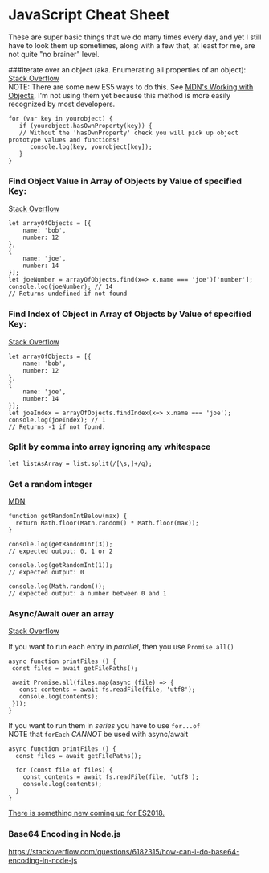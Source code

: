 JavaScript Cheat Sheet
======================
These are super basic things that we do many times every day, and yet I still have to look them up sometimes,
along with a few that, at least for me, are not quite "no brainer" level.

###Iterate over an object (aka. Enumerating all properties of an object):
[Stack Overflow](http://stackoverflow.com/a/14379304)  
NOTE: There are some new ES5 ways to do this. See [MDN's Working with Objects](https://developer.mozilla.org/en-US/docs/Web/JavaScript/Guide/Working_with_Objects). I'm not using them yet because this method is more easily recognized by most developers.
```
for (var key in yourobject) {
   if (yourobject.hasOwnProperty(key)) {
   // Without the 'hasOwnProperty' check you will pick up object prototype values and functions!
      console.log(key, yourobject[key]);
   }
}
```

### Find Object Value in Array of Objects by Value of specified Key:
[Stack Overflow](http://stackoverflow.com/a/35398031)
```
let arrayOfObjects = [{
    name: 'bob',
    number: 12
},
{
    name: 'joe',
    number: 14
}];
let joeNumber = arrayOfObjects.find(x=> x.name === 'joe')['number'];
console.log(joeNumber); // 14
// Returns undefined if not found
```

### Find Index of Object in Array of Objects by Value of specified Key:
[Stack Overflow](http://stackoverflow.com/a/35398031)
```
let arrayOfObjects = [{
    name: 'bob',
    number: 12
},
{
    name: 'joe',
    number: 14
}];
let joeIndex = arrayOfObjects.findIndex(x=> x.name === 'joe');
console.log(joeIndex); // 1
// Returns -1 if not found.
```

### Split by comma into array ignoring any whitespace
```
let listAsArray = list.split(/[\s,]+/g);
```

### Get a random integer
[MDN](https://developer.mozilla.org/en-US/docs/Web/JavaScript/Reference/Global_Objects/Math/random)
```
function getRandomIntBelow(max) {
  return Math.floor(Math.random() * Math.floor(max));
}

console.log(getRandomInt(3));
// expected output: 0, 1 or 2

console.log(getRandomInt(1));
// expected output: 0

console.log(Math.random());
// expected output: a number between 0 and 1
```

### Async/Await over an array
[Stack Overflow](https://stackoverflow.com/a/37576787/4982408)

If you want to run each entry in *parallel*, then you use `Promise.all()`  

```
async function printFiles () {
 const files = await getFilePaths();

 await Promise.all(files.map(async (file) => {
   const contents = await fs.readFile(file, 'utf8');
   console.log(contents);
 }));
}
```

If you want to run them in *series* you have to use `for...of`  
NOTE that `forEach` *CANNOT* be used with async/await  

```
async function printFiles () {
  const files = await getFilePaths();

  for (const file of files) {
    const contents = await fs.readFile(file, 'utf8');
    console.log(contents);
  }
}
```
[There is something new coming up for ES2018.](http://2ality.com/2016/10/asynchronous-iteration.html)

### Base64 Encoding in Node.js
https://stackoverflow.com/questions/6182315/how-can-i-do-base64-encoding-in-node-js


